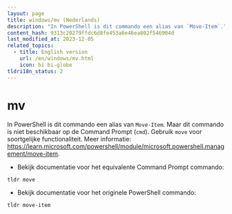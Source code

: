 ```yaml
---
layout: page
title: windows/mv (Nederlands)
description: "In PowerShell is dit commando een alias van `Move-Item`."
content_hash: 9313c20279ffdc6d8fe453a6e46ea802f546904d
last_modified_at: 2023-12-05
related_topics:
  - title: English version
    url: /en/windows/mv.html
    icon: bi bi-globe
tldri18n_status: 2
---
```

# mv

In PowerShell is dit commando een alias van `Move-Item`.
Maar dit commando is niet beschikbaar op de Command Prompt (`cmd`). Gebruik `move` voor soortgelijke functionaliteit.
Meer informatie: <https://learn.microsoft.com/powershell/module/microsoft.powershell.management/move-item>.

- Bekijk documentatie voor het equivalente Command Prompt commando:

`tldr move`

- Bekijk documentatie voor het originele PowerShell commando:

`tldr move-item`
